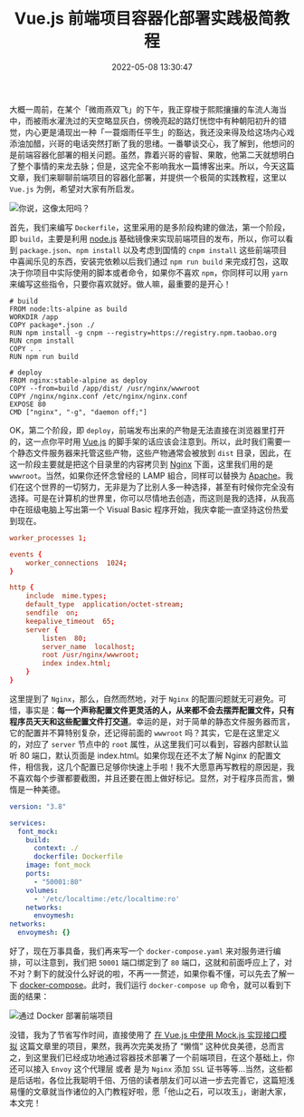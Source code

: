 ﻿---
categories:
- 编程语言
copyright: true
date: 2022-05-08 13:30:47
description: ''
slug: A-Simplified-Tutorial-On-Containerized-Deployment-Of-Front-End-Projects-For-Vue
tags:
- 容器
- Vue
- Nginx
- Envoy
title: Vue.js 前端项目容器化部署实践极简教程
toc: true
image: /posts/Vue-js-前端项目容器化部署实践极简教程/cover.jpg
---
大概一周前，在某个「微雨燕双飞」的下午，我正穿梭于熙熙攘攘的车流人海当中，而被雨水濯洗过的天空略显灰白，傍晚亮起的路灯恍惚中有种朝阳初升的错觉，内心更是涌现出一种「一蓑烟雨任平生」的豁达，我还没来得及给这场内心戏添油加醋，兴哥的电话突然打断了我的思绪。一番攀谈交心，我了解到，他想问的是前端容器化部署的相关问题。虽然，靠着兴哥的睿智、果敢，他第二天就想明白了整个事情的来龙去脉；但是，这完全不影响我水一篇博客出来。所以，今天这篇文章，我们来聊聊前端项目的容器化部署，并提供一个极简的实践教程，这里以 `Vue.js` 为例，希望对大家有所启发。

![你说，这像太阳吗？](/posts/Vue-js-前端项目容器化部署实践极简教程/light-like-a-sun.jpg)

首先，我们来编写 `Dockerfile`，这里采用的是多阶段构建的做法，第一个阶段，即 `build`，主要是利用 [node.js](https://nodejs.org/en/) 基础镜像来实现前端项目的发布，所以，你可以看到 `package.json`、`npm install` 以及考虑到国情的 `cnpm install` 这些前端项目中喜闻乐见的东西，安装完依赖以后我们通过 `npm run build` 来完成打包，这取决于你项目中实际使用的脚本或者命令，如果你不喜欢 `npm`，你同样可以用 `yarn` 来编写这些指令，只要你喜欢就好。做人嘛，最重要的是开心！

```dockfile
# build
FROM node:lts-alpine as build
WORKDIR /app
COPY package*.json ./
RUN npm install -g cnpm --registry=https://registry.npm.taobao.org
RUN cnpm install
COPY . .
RUN npm run build

# deploy
FROM nginx:stable-alpine as deploy
COPY --from=build /app/dist/ /usr/nginx/wwwroot
COPY /nginx/nginx.conf /etc/nginx/nginx.conf
EXPOSE 80
CMD ["nginx", "-g", "daemon off;"]
```

OK，第二个阶段，即 `deploy`，前端发布出来的产物是无法直接在浏览器里打开的，这一点你平时用 [Vue.js](https://vuejs.org/) 的脚手架的话应该会注意到。所以，此时我们需要一个静态文件服务器来托管这些产物，这些产物通常会被放到 `dist` 目录，因此，在这一阶段主要就是把这个目录里的内容拷贝到 [Nginx](https://nginx.org/en/) 下面，这里我们用的是 `wwwroot`。当然，如果你还怀念曾经的 LAMP 組合，同样可以替换为 [Apache](https://apache.org/)。我们在这个世界的一切努力，无非是为了比别人多一种选择，甚至有时候你完全没有选择。可是在计算机的世界里，你可以尽情地去创造，而这则是我的选择，从我高中在班级电脑上写出第一个 Visual Basic 程序开始，我庆幸能一直坚持这份热爱到现在。

```conf
worker_processes 1;

events {
    worker_connections  1024;
}

http {
    include  mime.types;
    default_type  application/octet-stream;
    sendfile  on;
    keepalive_timeout  65;
    server {
        listen  80;
        server_name  localhost;
        root /usr/nginx/wwwroot;
        index index.html;
    }
}
```

这里提到了 `Nginx`，那么，自然而然地，对于 `Nginx` 的配置问题就无可避免。可惜，事实是：**每一个声称配置文件更灵活的人，从来都不会去摆弄配置文件，只有程序员天天和这些配置文件打交道**。幸运的是，对于简单的静态文件服务器而言，它的配置并不算特别复杂，还记得前面的  `wwwroot` 吗？其实，它是在这里定义的，对应了 `server` 节点中的 `root` 属性，从这里我们可以看到，容器内部默认监听 80 端口，默认页面是 index.html。如果你现在还不太了解 Nginx 的配置文件，相信我，这几个配置已足够你快速上手啦！我不大愿意再写教程的原因是，我不喜欢每个步骤都要截图，并且还要在图上做好标记。显然，对于程序员而言，懒惰是一种美德。

```yaml
version: "3.8"

services:
  font_mock:
    build:
      context: ./
      dockerfile: Dockerfile
    image: font_mock
    ports:
      - "50001:80"
    volumes:
      - '/etc/localtime:/etc/localtime:ro'
    networks:
      envoymesh:
networks:
  envoymesh: {}
```

好了，现在万事具备，我们再来写一个 `docker-compose.yaml` 来对服务进行编排，可以注意到，我们把 `50001` 端口绑定到了 `80` 端口，这就和前面呼应上了，对不对？剩下的就没什么好说的啦，不再一一赘述，如果你看不懂，可以先去了解一下 [docker-compose](https://docs.docker.com/compose/)。此时，我们运行 `docker-compose up` 命令，就可以看到下面的结果：

![通过 Docker 部署前端项目](/posts/Vue-js-前端项目容器化部署实践极简教程/Vue.js-With-Docker.png)

没错，我为了节省写作时间，直接使用了 [在 Vue.js 中使用 Mock.js 实现接口模拟](/posts/interface-mock-implemention-using-mock.js-in-vue.js/) 这篇文章里的项目，果然，我再次完美发扬了 “懒惰” 这种优良美德，总而言之，到这里我们已经成功地通过容器技术部署了一个前端项目，在这个基础上，你还可以接入 `Envoy` 这个代理层 或者 是为 `Nginx` 添加 `SSL` 证书等等...当然，这些都是后话啦，各位比我聪明千倍、万倍的读者朋友们可以进一步去完善它，这篇短浅易懂的文章就当作诸位的入门教程好啦，愿「他山之石，可以攻玉」，谢谢大家，本文完！
